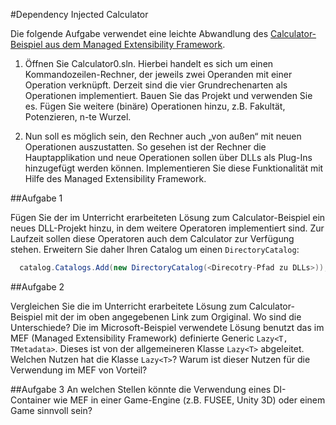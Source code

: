#Dependency Injected Calculator  

Die folgende Aufgabe verwendet eine leichte Abwandlung des [Calculator-Beispiel aus dem Managed Extensibility
Framework](http://msdn.microsoft.com/de-de/library/dd460648.aspx).

1. Öffnen Sie Calculator0.sln. Hierbei handelt es sich um einen 
   Kommandozeilen-Rechner, der jeweils zwei Operanden mit einer Operation verknüpft. Derzeit sind
   die vier Grundrechenarten als Operationen implementiert. Bauen Sie das Projekt und verwenden Sie es.
   Fügen Sie weitere (binäre) Operationen hinzu, z.B. Fakultät, Potenzieren, n-te Wurzel.
        
2. Nun soll es möglich sein, den Rechner auch „von außen“ mit neuen Operationen auszustatten.
   So gesehen ist der Rechner die Hauptapplikation und neue Operationen sollen über DLLs als Plug-Ins
   hinzugefügt werden können. Implementieren Sie diese Funktionalität mit Hilfe des 
   Managed Extensibility Framework.

##Aufgabe 1
 
Fügen Sie der im Unterricht erarbeiteten Lösung zum Calculator-Beispiel ein neues DLL-Projekt hinzu, 
in dem weitere Operatoren implementiert sind. Zur Laufzeit sollen diese Operatoren auch dem Calculator 
zur Verfügung stehen. Erweitern Sie daher Ihren Catalog um einen `DirectoryCatalog`:

```C# 
  catalog.Catalogs.Add(new DirectoryCatalog(<Direcotry-Pfad zu DLLs>));
```

##Aufgabe 2

Vergleichen Sie die im Unterricht erarbeitete Lösung zum Calculator-Beispiel mit der im oben angegebenen 
Link zum Orgiginal. Wo sind die Unterschiede? Die im Microsoft-Beispiel verwendete Lösung benutzt das im MEF (Managed
Extensibility Framework) definierte Generic `Lazy<T, TMetadata>`. Dieses ist von der allgemeineren Klasse 
`Lazy<T>` abgeleitet. Welchen Nutzen hat die Klasse `Lazy<T>`? Warum ist dieser Nutzen für die Verwendung im
MEF von Vorteil? 

##Aufgabe 3
An welchen Stellen könnte die Verwendung eines DI-Container wie MEF in einer Game-Engine (z.B. FUSEE, Unity 3D) oder einem
Game sinnvoll sein?
